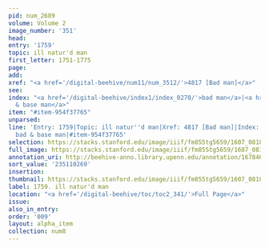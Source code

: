 ```yaml
---
pid: num_2689
volume: Volume 2
image_number: '351'
head:
entry: '1759'
topic: ill natur'd man
first_letter: 1751-1775
page:
add:
xref: "<a href='/digital-beehive/num11/num_3512/'>4817 [Bad man]</a>"
see:
index: "<a href='/digital-beehive/index1/index_0270/'>bad man</a>|<a href='/digital-beehive/index3/index_2405/'>bad
  & base man</a>"
item: "#item-954f37765"
unparsed:
line: 'Entry: 1759|Topic: ill natur''d man|Xref: 4817 [Bad man]|Index: bad man|Index:
  bad & base man|#item-954f37765'
selection: https://stacks.stanford.edu/image/iiif/fm855tg5659/1607_0818/248,269,2937,567/full/0/default.jpg
full_image: https://stacks.stanford.edu/image/iiif/fm855tg5659/1607_0818/full/full/0/default.jpg
annotation_uri: http://beehive-anno.library.upenn.edu/annotation/1678467991113
sort_value: '235110269'
insertion:
thumbnail: https://stacks.stanford.edu/image/iiif/fm855tg5659/1607_0818/248,269,600,180/250,/0/default.jpg
label: 1759. ill natur'd man
location: "<a href='/digital-beehive/toc/toc2_341/'>Full Page</a>"
issue:
also_in_entry:
order: '009'
layout: alpha_item
collection: num8
---
```

